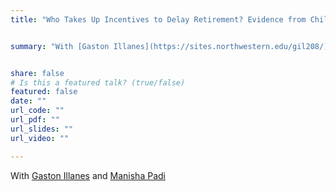 ```yaml
---
title: "Who Takes Up Incentives to Delay Retirement? Evidence from Chile"


summary: "With [Gaston Illanes](https://sites.northwestern.edu/gil208/) and [Manisha Padi](https://www.law.berkeley.edu/our-faculty/faculty-profiles/manisha-padi/) \n\n Increasing the retirement age is being evaluated or implemented in many countries. What is the cost of delay for workers, and how can we compensate them for it?"


share: false
# Is this a featured talk? (true/false)
featured: false
date: ""
url_code: ""
url_pdf: ""
url_slides: ""
url_video: ""

---
```

With [Gaston Illanes](https://sites.northwestern.edu/gil208/) and [Manisha Padi](https://www.law.berkeley.edu/our-faculty/faculty-profiles/manisha-padi/)


